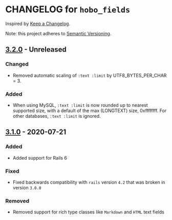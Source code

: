# CHANGELOG for `hobo_fields`

Inspired by [Keep a Changelog](https://keepachangelog.com/en/1.0.0/).

Note: this project adheres to [Semantic Versioning](https://semver.org/spec/v2.0.0.html).

## [3.2.0] - Unreleased
### Changed
- Removed automatic scaling of `:text :limit` by UTF8_BYTES_PER_CHAR = 3.

### Added
- When using MySQL, `:text :limit` is now rounded up to nearest supported size, with a default of the max (LONGTEXT) size, 0xffffffff.
For other databases, `:text :limit` is ignored.


## [3.1.0] - 2020-07-21
### Added
- Added support for Rails 6

### Fixed
- Fixed backwards compatibility with `rails` version `4.2` that was broken in version `3.0.0`

### Removed
- Removed support for rich type classes like `Markdown` and `HTML` text fields

[3.2.0]: https://github.com/Invoca/hobo_fields/compare/v3.1.0...v3.2.0
[3.1.0]: https://github.com/Invoca/pnapi_models/tree/v3.1.0
